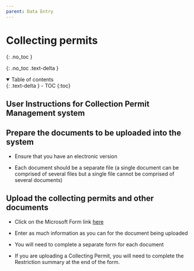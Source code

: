 ```yaml
---
parent: Data Entry
---
```


# Collecting permits

{: .no_toc }

  {: .no_toc .text-delta }
<details open markdown="block">
  <summary>
    Table of contents
  </summary>
  {: .text-delta }
- TOC
{:toc}
</details>


## User Instructions for Collection Permit Management system 

 

## Prepare the documents to be uploaded into the system 

- Ensure that you have an electronic version 

- Each document should be a separate file (a single document can be comprised of several files but a single file cannot be comprised of several documents) 

 

## Upload the collecting permits and other documents 

- Click on the Microsoft Form link [here](https://forms.office.com/Pages/ResponsePage.aspx?id=ALtju14Xt0a3s7x0FY5P1ET8Q983ho5Avn6BJ57Fkm9UNFFSSENDNE1NWUpCQzg2MDdDSVRKWDdJUSQlQCN0PWcu)

- Enter as much information as you can for the document being uploaded 

- You will need to complete a separate form for each document 

- If you are uploading a Collecting Permit, you will need to complete the Restriction summary at the end of the form. 

 
